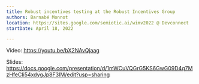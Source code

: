 ```yaml
---
title: Robust incentives testing at the Robust Incentives Group
authors: Barnabé Monnot
location: https://sites.google.com/semiotic.ai/wimv2022 @ Devconnect
startDate: April 18, 2022

---
```


Video: <https://youtu.be/bX2NAvQjaag>

Slides: <https://docs.google.com/presentation/d/1mWCuVQGrG5KS6GwG09D4q7MzHfeCIi54xdygJp8F3IM/edit?usp=sharing>
